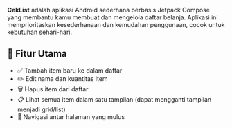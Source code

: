 
**CekList** adalah aplikasi Android sederhana berbasis Jetpack Compose yang membantu kamu membuat dan mengelola daftar belanja. Aplikasi ini memprioritaskan kesederhanaan dan kemudahan penggunaan, cocok untuk kebutuhan sehari-hari.

## 📱 Fitur Utama

- ✅ Tambah item baru ke dalam daftar
- ✏️ Edit nama dan kuantitas item
- 🗑️ Hapus item dari daftar
- 📋 Lihat semua item dalam satu tampilan (dapat mengganti tampilan menjadi grid/list)
- 🧭 Navigasi antar halaman yang mulus
